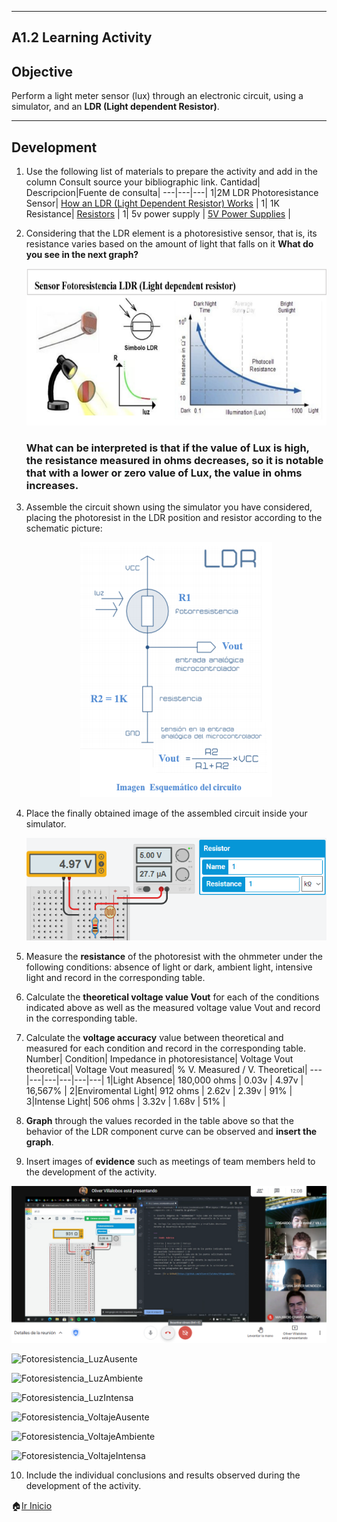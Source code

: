 

---
## A1.2 Learning Activity

## Objective
Perform a light meter sensor (lux) through an electronic circuit, using a simulator, and an **LDR (Light dependent Resistor)**.

---
## Development
1. Use the following list of materials to prepare the activity and add in the column Consult source your bibliographic link.
   Cantidad| Descripcion|Fuente de consulta|
   ---|---|---|
   1|2M LDR Photoresistance Sensor| [How an LDR (Light Dependent Resistor) Works](https://kitronik.co.uk/blogs/resources/how-an-ldr-light-dependent-resistor-works) |
   1| 1K Resistance| [Resistors](https://learn.sparkfun.com/tutorials/resistors/all) |
   1| 5v power supply | [5V Power Supplies](https://www.acopian.com/5v-power-supplies.html) |
<p></p>

2. Considering that the LDR element is a photoresistive sensor, that is, its resistance varies based on the amount of light that falls on it **What do you see in the next graph?**
    <p align="left">
        <img alt="Graph" src="https://raw.githubusercontent.com/JavieRM3N/SistemasProgramables/main/img/A1.2_LDR.png" 
    </p>

    ### What can be interpreted is that if the value of Lux is high, the resistance measured in ohms decreases, so it is notable that with a lower or zero value of Lux, the value in ohms increases.
<p>

3. Assemble the circuit shown using the simulator you have considered, placing the photoresist in the LDR position and resistor according to the schematic picture:
    <p align="center">
        <img alt="CircuitDiagram" src="https://raw.githubusercontent.com/JavieRM3N/SistemasProgramables/main/img/A1.2_LDR2.png" 
    </p>

4. Place the finally obtained image of the assembled circuit inside your simulator.
    <p align="left">
        <img alt="EjemploVisual" src="https://raw.githubusercontent.com/JavieRM3N/SistemasProgramables/main/img/A1.2_4P.png" 
    </p>
5. Measure the **resistance** of the photoresist with the ohmmeter under the following conditions: absence of light or dark, ambient light, intensive light and record in the corresponding table.
6. Calculate the **theoretical voltage value Vout** for each of the conditions indicated above as well as the
measured voltage value Vout and record in the corresponding table.
7. Calculate the **voltage accuracy** value between theoretical and measured for each condition and record in
the corresponding table.
    Number| Condition| Impedance in photoresistance| Voltage Vout theoretical| Voltage Vout measured| % V. Measured / V. Theoretical|
    ---|---|---|---|---|---|
    1|Light Absence| 180,000 ohms | 0.03v | 4.97v | 16,567% | 
    2|Enviromental Light| 912 ohms | 2.62v | 2.39v | 91% | 
    3|Intense Light| 506 ohms | 3.32v | 1.68v | 51% | 
    <p></p>
8. **Graph** through the values recorded in the table above so that the behavior of the LDR component curve can be observed and **insert the graph**.
9. Insert images of **evidence** such as meetings of team members held to the development of the activity.
<p align="left">
        <img alt="ReunionMeet" src="https://raw.githubusercontent.com/JavieRM3N/SistemasProgramables/main/img/A1.2_9P1.png" 
</p>
<p align="left">
        <img alt="Fotoresistencia_LuzAusente" src="https://raw.githubusercontent.com/MonroyAriel/SistemasProgramables_2020_1/main/img/A1.2_ResistenciaAusencia.png?token=AKLDE2USHM4EV4PFL5KAEUDAKJVDK" 
</p>
<p align="left">
        <img alt="Fotoresistencia_LuzAmbiente" src="https://raw.githubusercontent.com/MonroyAriel/SistemasProgramables_2020_1/main/img/A1.2_ResistenciaMedia.png?token=AKLDE2W2UIL3LS7RXGEL5WLAKJU7K" 
</p>
<p align="left">
        <img alt="Fotoresistencia_LuzIntensa" src="https://raw.githubusercontent.com/MonroyAriel/SistemasProgramables_2020_1/main/img/A1.2_ResistenciaAlta.png?token=AKLDE2VU77PZZUYNICDESXTAKJUYC" 
</p>
<p align="left">
        <img alt="Fotoresistencia_VoltajeAusente" src="https://raw.githubusercontent.com/MonroyAriel/SistemasProgramables_2020_1/main/img/A1.2_VoltajeBajo.png?token=AKLDE2WFTJQDTHZGPU4JMZLAKJVQG" 
</p>
<p align="left">
        <img alt="Fotoresistencia_VoltajeAmbiente" src="https://raw.githubusercontent.com/MonroyAriel/SistemasProgramables_2020_1/main/img/A1.2_VoltajeMedio.png?token=AKLDE2WUJRH3UMTJFVNIADTAKJVOU" 
</p>
<p align="left">
        <img alt="Fotoresistencia_VoltajeIntensa" src="https://raw.githubusercontent.com/MonroyAriel/SistemasProgramables_2020_1/main/img/A1.2_VoltajeAlto.png?token=AKLDE2XZANKIX7ZH2FAG4DLAKJVM6" 
</p>

10.  Include the individual conclusions and results observed during the development of the activity.

🏠[Ir Inicio](https://github.com/JavieRM3N/SistemasProgramables)
